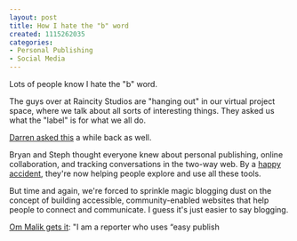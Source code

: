 ```yaml
--- 
layout: post
title: How I hate the "b" word
created: 1115262035
categories: 
- Personal Publishing
- Social Media
---
```

<p>Lots of people know I hate the &quot;b&quot; word.</p>

<p>The guys over at Raincity Studios are &quot;hanging out&quot; in our virtual project space, where we talk about all sorts of interesting things. They asked us what the &quot;label&quot; is for what we all do.</p>

<p><a href="http://www.darrenbarefoot.com/archives/001444.html">Darren asked this</a> a while back as well.</p>
<!--break-->
<p>Bryan and Steph thought everyone knew about personal publishing, online collaboration, and tracking conversations in the two-way web. By a <a href="http://bryanrieger.com/2005/05/happy-accidents/">happy accident</a>, they're now helping people explore and use all these tools.</p>

<p>But time and again, we're forced to sprinkle magic blogging dust on the concept of building accessible, community-enabled websites that help people to connect and communicate. I guess it's just easier to say blogging.</p>

<p><a href="http://www.gigaom.com/2005/05/01/blogging-101-whats-blogging-whats-not/">Om Malik gets it</a>: "I am a reporter who uses “easy publish
